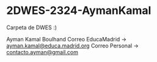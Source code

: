 # 2DWES-2324-AymanKamal
Carpeta de DWES :)

Ayman Kamal Boulhand
Correo EducaMadrid -> ayman.kamal@educa.madrid.org
Correo Personal -> contacto.ayman@gmail.com
